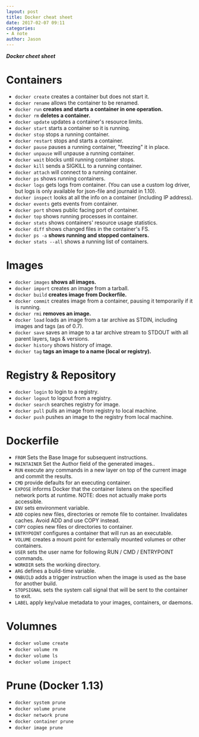 ```yaml
---
layout: post
title: Docker cheat sheet
date: 2017-02-07 09:11
categories:
- A note
author: Jason
---
```

<p><strong><em>Docker cheet sheet</em></strong></p>

# Containers
 * `docker create` creates a container but does not start it.
 * `docker rename` allows the container to be renamed.
 * `docker run` **creates and starts a container in one operation.**
 * `docker rm` **deletes a container.**
 * `docker update` updates a container's resource limits.
 * `docker start` starts a container so it is running.
 * `docker stop` stops a running container.
 * `docker restart` stops and starts a container.
 * `docker pause` pauses a running container, "freezing" it in place.
 * `docker unpause` will unpause a running container.
 * `docker wait` blocks until running container stops.
 * `docker kill` sends a SIGKILL to a running container.
 * `docker attach` will connect to a running container.
 * `docker ps` shows running containers.
 * `docker logs` gets logs from container. (You can use a custom log driver, but logs is only available for json-file and journald in 1.10).
 * `docker inspect` looks at all the info on a container (including IP address).
 * `docker events` gets events from container.
 * `docker port` shows public facing port of container.
 * `docker top` shows running processes in container.
 * `docker stats` shows containers' resource usage statistics.
 * `docker diff` shows changed files in the container's FS.
 * `docker ps -a` **shows running and stopped containers.**
 * `docker stats --all` shows a running list of containers.

# Images
* `docker images` **shows all images.**
* `docker import` creates an image from a tarball.
* `docker build` **creates image from Dockerfile.**
* `docker commit` creates image from a container, pausing it temporarily if it is running.
* `docker rmi` **removes an image.**
* `docker load` loads an image from a tar archive as STDIN, including images and tags (as of 0.7).
* `docker save` saves an image to a tar archive stream to STDOUT with all parent layers, tags & versions.
* `docker history` shows history of image.
* `docker tag` **tags an image to a name (local or registry).**

# Registry & Repository
* `docker login` to login to a registry.
* `docker logout` to logout from a registry.
* `docker search` searches registry for image.
* `docker pull` pulls an image from registry to local machine.
* `docker push` pushes an image to the registry from local machine.

# Dockerfile
* `FROM` Sets the Base Image for subsequent instructions.
* `MAINTAINER` Set the Author field of the generated images..
* `RUN` execute any commands in a new layer on top of the current image and commit the results.
* `CMD` provide defaults for an executing container.
* `EXPOSE` informs Docker that the container listens on the specified network ports at runtime. NOTE: does not actually make ports accessible.
* `ENV` sets environment variable.
* `ADD` copies new files, directories or remote file to container. Invalidates caches. Avoid ADD and use COPY instead.
* `COPY` copies new files or directories to container.
* `ENTRYPOINT` configures a container that will run as an executable.
* `VOLUME` creates a mount point for externally mounted volumes or other containers.
* `USER` sets the user name for following RUN / CMD / ENTRYPOINT commands.
* `WORKDIR` sets the working directory.
* `ARG` defines a build-time variable.
* `ONBUILD` adds a trigger instruction when the image is used as the base for another build.
* `STOPSIGNAL` sets the system call signal that will be sent to the container to exit.
* `LABEL` apply key/value metadata to your images, containers, or daemons.

# Volumnes
* `docker volume create`
* `docker volume rm`
* `docker volume ls`
* `docker volume inspect`

# Prune (Docker 1.13)
* `docker system prune`
* `docker volume prune`
* `docker network prune`
* `docker container prune`
* `docker image prune`
